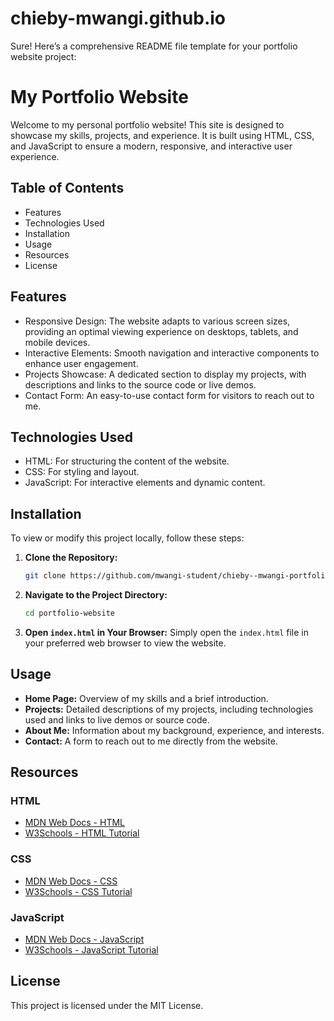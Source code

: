 # chieby-mwangi.github.io

Sure! Here’s a comprehensive README file template for your portfolio website project:

# My Portfolio Website

Welcome to my personal portfolio website! This site is designed to showcase my skills, projects, and experience. It is built using HTML, CSS, and JavaScript to ensure a modern, responsive, and interactive user experience.

## Table of Contents

- Features
- Technologies Used
- Installation
- Usage
- Resources
- License

## Features

- Responsive Design: The website adapts to various screen sizes, providing an optimal viewing experience on desktops, tablets, and mobile devices.
- Interactive Elements: Smooth navigation and interactive components to enhance user engagement.
- Projects Showcase: A dedicated section to display my projects, with descriptions and links to the source code or live demos.
- Contact Form: An easy-to-use contact form for visitors to reach out to me.

## Technologies Used

- HTML: For structuring the content of the website.
- CSS: For styling and layout.
- JavaScript: For interactive elements and dynamic content.

## Installation

To view or modify this project locally, follow these steps:

1. **Clone the Repository:**

   ```bash
   git clone https://github.com/mwangi-student/chieby--mwangi-portfolio.github.io
   ```

2. **Navigate to the Project Directory:**

   ```bash
   cd portfolio-website
   ```

3. **Open `index.html` in Your Browser:**
   Simply open the `index.html` file in your preferred web browser to view the website.

## Usage

- **Home Page:** Overview of my skills and a brief introduction.
- **Projects:** Detailed descriptions of my projects, including technologies used and links to live demos or source code.
- **About Me:** Information about my background, experience, and interests.
- **Contact:** A form to reach out to me directly from the website.

## Resources

### HTML

- [MDN Web Docs - HTML](https://developer.mozilla.org/en-US/docs/Web/HTML)
- [W3Schools - HTML Tutorial](https://www.w3schools.com/html/)

### CSS

- [MDN Web Docs - CSS](https://developer.mozilla.org/en-US/docs/Web/CSS)
- [W3Schools - CSS Tutorial](https://www.w3schools.com/css/)

### JavaScript

- [MDN Web Docs - JavaScript](https://developer.mozilla.org/en-US/docs/Web/JavaScript)
- [W3Schools - JavaScript Tutorial](https://www.w3schools.com/js/)

## License

This project is licensed under the MIT License.
